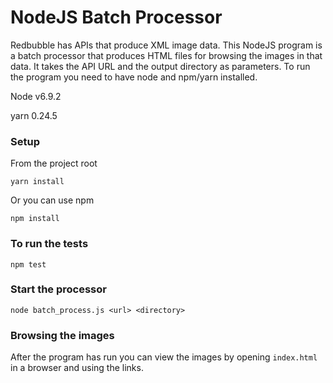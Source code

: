# NodeJS Batch Processor
Redbubble has APIs that produce XML image data. This NodeJS program is a batch processor that produces HTML files for browsing the images in that data.
It takes the API URL and the output directory as parameters.
To run the program you need to have node and npm/yarn installed.


Node v6.9.2

yarn 0.24.5

### Setup

From the project root
```script
yarn install
```
Or you can use npm
```script
npm install
```

### To run the tests
```script
npm test
```

### Start the processor

```script
node batch_process.js <url> <directory>
```

### Browsing the images
After the program has run you can view the images by opening `index.html` in a browser and using the links.
